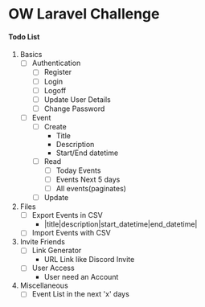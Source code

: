# OW Laravel Challenge
#### Todo List
1. Basics
    - [ ] Authentication
        - [ ] Register
        - [ ] Login
        - [ ] Logoff
        - [ ] Update User Details
        - [ ] Change Password
    - [ ] Event
        - [ ] Create
            - Title
            - Description
            - Start/End datetime
        - [ ] Read
            - [ ] Today Events
            - [ ] Events Next 5 days
            - [ ] All events(paginates)
        - [ ] Update
2. Files
    - [ ] Export Events in CSV
        - |title|description|start_datetime|end_datetime|
    - [ ] Import Events with CSV
3. Invite Friends
    - [ ] Link Generator
        - URL Link like Discord Invite
    - [ ] User Access
        - User need an Account
4. Miscellaneous
    - [ ] Event List in the next 'x' days